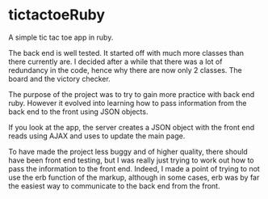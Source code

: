 # tictactoeRuby
A simple tic tac toe app in ruby.

The back end is well tested. It started off with much more classes than there currently are. I decided after a while that there was a lot of redundancy in the code, hence why there are now only 2 classes. The board and the victory checker. 

The purpose of the project was to try to gain more practice with back end ruby. However it evolved into learning how to pass information from the back end to the front using JSON objects.

If you look at the app, the server creates a JSON object with the front end reads using AJAX and uses to update the main page.

To have made the project less buggy and of higher quality, there should have been front end testing, but I was really just trying to work out how to pass the information to the front end. Indeed, I made a point of trying to not use the erb function of the markup, although in some cases, erb was by far the easiest way to communicate to the back end from the front.
